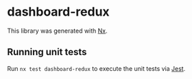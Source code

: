 # dashboard-redux

This library was generated with [Nx](https://nx.dev).

## Running unit tests

Run `nx test dashboard-redux` to execute the unit tests via [Jest](https://jestjs.io).
